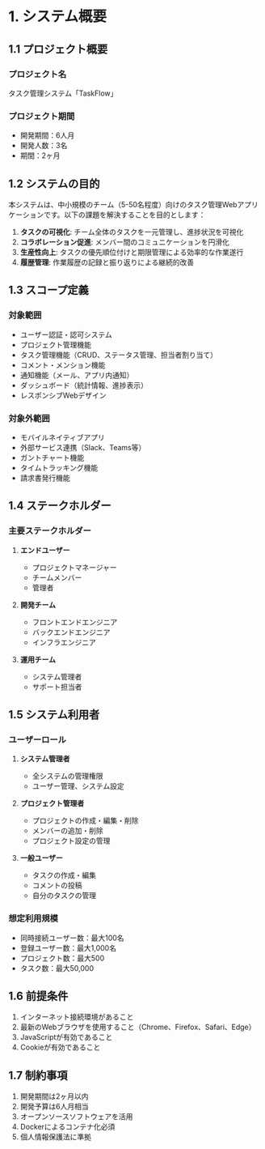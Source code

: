 # 1. システム概要

## 1.1 プロジェクト概要

### プロジェクト名
タスク管理システム「TaskFlow」

### プロジェクト期間
- 開発期間：6人月
- 開発人数：3名
- 期間：2ヶ月

## 1.2 システムの目的

本システムは、中小規模のチーム（5-50名程度）向けのタスク管理Webアプリケーションです。以下の課題を解決することを目的とします：

1. **タスクの可視化**: チーム全体のタスクを一元管理し、進捗状況を可視化
2. **コラボレーション促進**: メンバー間のコミュニケーションを円滑化
3. **生産性向上**: タスクの優先順位付けと期限管理による効率的な作業遂行
4. **履歴管理**: 作業履歴の記録と振り返りによる継続的改善

## 1.3 スコープ定義

### 対象範囲
- ユーザー認証・認可システム
- プロジェクト管理機能
- タスク管理機能（CRUD、ステータス管理、担当者割り当て）
- コメント・メンション機能
- 通知機能（メール、アプリ内通知）
- ダッシュボード（統計情報、進捗表示）
- レスポンシブWebデザイン

### 対象外範囲
- モバイルネイティブアプリ
- 外部サービス連携（Slack、Teams等）
- ガントチャート機能
- タイムトラッキング機能
- 請求書発行機能

## 1.4 ステークホルダー

### 主要ステークホルダー
1. **エンドユーザー**
   - プロジェクトマネージャー
   - チームメンバー
   - 管理者

2. **開発チーム**
   - フロントエンドエンジニア
   - バックエンドエンジニア
   - インフラエンジニア

3. **運用チーム**
   - システム管理者
   - サポート担当者

## 1.5 システム利用者

### ユーザーロール
1. **システム管理者**
   - 全システムの管理権限
   - ユーザー管理、システム設定

2. **プロジェクト管理者**
   - プロジェクトの作成・編集・削除
   - メンバーの追加・削除
   - プロジェクト設定の管理

3. **一般ユーザー**
   - タスクの作成・編集
   - コメントの投稿
   - 自分のタスクの管理

### 想定利用規模
- 同時接続ユーザー数：最大100名
- 登録ユーザー数：最大1,000名
- プロジェクト数：最大500
- タスク数：最大50,000

## 1.6 前提条件

1. インターネット接続環境があること
2. 最新のWebブラウザを使用すること（Chrome、Firefox、Safari、Edge）
3. JavaScriptが有効であること
4. Cookieが有効であること

## 1.7 制約事項

1. 開発期間は2ヶ月以内
2. 開発予算は6人月相当
3. オープンソースソフトウェアを活用
4. Dockerによるコンテナ化必須
5. 個人情報保護法に準拠